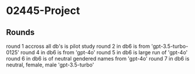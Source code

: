 # 02445-Project

## Rounds

round 1 accross all db's is pilot study
round 2 in db6 is from 'gpt-3.5-turbo-0125'
round 4 in db6 is from 'gpt-4o'
round 5 in db6 is large run of 'gpt-4o'
round 6 in db6 is of neutral gendered names from 'gpt-4o'
round 7 in db6 is neutral, female, male 'gpt-3.5-turbo'